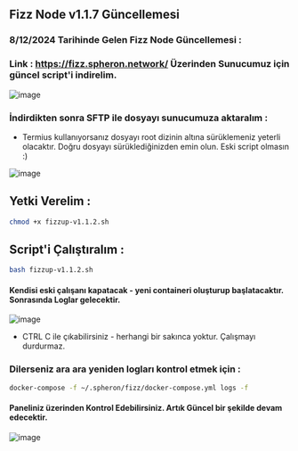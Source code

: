## Fizz Node v1.1.7 Güncellemesi

### 8/12/2024 Tarihinde Gelen Fizz Node Güncellemesi : 

### Link : https://fizz.spheron.network/ Üzerinden Sunucumuz için güncel script'i indirelim.

![image](https://github.com/user-attachments/assets/22fa6005-2381-4a70-9e83-3cb7868c58db)

### İndirdikten sonra SFTP ile dosyayı sunucumuza aktaralım : 

- Termius kullanıyorsanız dosyayı root dizinin altına sürüklemeniz yeterli olacaktır. Doğru dosyayı sürüklediğinizden emin olun. Eski script olmasın :)

![image](https://github.com/user-attachments/assets/37294168-c5b3-4522-9e13-09b380fe4414)

## Yetki Verelim : 

```bash
chmod +x fizzup-v1.1.2.sh
```
## Script'i Çalıştıralım : 

```bash
bash fizzup-v1.1.2.sh
```

#### Kendisi eski çalışanı kapatacak - yeni containeri oluşturup başlatacaktır. Sonrasında Loglar gelecektir.

![image](https://github.com/user-attachments/assets/f9084449-e8da-4269-a2d3-7ed1c1468cdb)

- CTRL C ile çıkabilirsiniz - herhangi bir sakınca yoktur. Çalışmayı durdurmaz.

### Dilerseniz ara ara yeniden logları kontrol etmek için : 

```bash
docker-compose -f ~/.spheron/fizz/docker-compose.yml logs -f
```
#### Paneliniz üzerinden Kontrol Edebilirsiniz. Artık Güncel bir şekilde devam edecektir.

![image](https://github.com/user-attachments/assets/f35de96f-12dc-4233-981b-6149d644a836)
